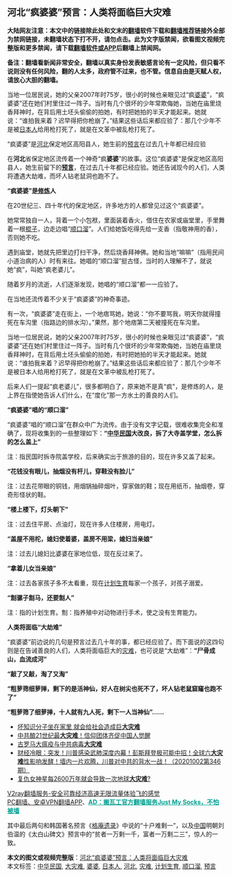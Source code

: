  <h2>河北“疯婆婆”预言：人类将面临巨大灾难</h2> <p class="notice"><b>大陆网友注意：本文中的链接除此处和文末的<a href="https://github.com/bannedbook/fanqiang" >翻墙</a>软件下载和<a href="https://github.com/killgcd/justmysocks/blob/master/README.md">翻墙推荐</a>链接外全部为禁网链接，未翻墙状态下打不开，请勿点击。此为文字版禁闻，欲看图文视频完整版和更多禁闻，请下载<a href="https://github.com/bannedbook/fanqiang">翻墙软件或APP</a>后翻墙上禁闻网。</p><p>备注：翻墙看新闻非常安全，翻墙以真实身份发表敏感言论有一定风险，但只看不说则没有任何风险，翻的人太多，政府管不过来，也不管。信息自由是天赋人权，请放心大胆的翻墙。</b></p>  <div class="entry"> <p id="summary">当地一位居民说，她的父亲2007年时75岁，很小的时候也亲眼见过“疯<a href="https://www.bannedbook.org/bnews/tag/%e5%a9%86%e5%a9%86/" class="st_tag internal_tag" rel="tag" title="标签 婆婆 下的日志">婆婆</a>”，“疯婆婆”还在她们村里住过一阵子。当时有几个很坏的少年常欺侮她，当她在庙里烧香拜神时，在背后用土坯头偷偷的拍她，有时把她拍的半天才能起来。她就说：“谁拍我来着？迟早得把你枪崩了。”结果这些话后来都应验了：那几个少年不是被<a href="https://www.bannedbook.org/bnews/tag/%e6%97%a5%e6%9c%ac%e4%ba%ba/" class="st_tag internal_tag" rel="tag" title="标签 日本人 下的日志">日本人</a>给用枪打死了，就是在文革中被乱枪打死了。</p> <p id="conimg"></p> <p>“疯婆婆”是<a href="https://www.bannedbook.org/bnews/tag/%e6%b2%b3%e5%8c%97/" class="st_tag internal_tag" rel="tag" title="标签 河北 下的日志">河北</a>保定地区高阳县人，她生前的<span class='wp_keywordlink'><a href="https://www.bannedbook.org/forum5/" title="预言玄学禁书下载" rel="nofollow">预言</a></span>在过去几十年都已经应验</p> <p>在<strong>河北</strong>省保定地区流传着一个神奇“疯<strong>婆婆</strong>”的故事。这位“疯婆婆”是保定地区高阳县人，她生前留下的<strong><a href="https://www.bannedbook.org/bnews/tag/%e9%a2%84%e8%a8%80/" class="st_tag internal_tag" rel="tag" title="标签 预言 下的日志">预言</a></strong>，在过去几十年都已经应验。她还告诫现今的人们，人类将遭遇大劫难，而坏人钻老鼠洞也跑不了。</p> <p><strong>“疯婆婆”是<span class='wp_keywordlink'><a href="https://www.qi-gong.me/" title="气功修炼网" target="_blank">修炼</a></span>人</strong></p> <p>在20世纪三、四十年代的保定地区，许多地方的人都曾见过这个“疯婆婆”。</p> <p>她常常独自一人，背着一个小包袱，里面装着香火，借住在农家或庙堂里，手里舞着一根<span class='wp_keywordlink'><a href="https://www.bannedbook.org/forum11/topic309.html" title="禁片：“科学”的棍子" target="_blank">棍子</a></span>，边走边唱“<a href="https://www.bannedbook.org/bnews/tag/%e9%a1%ba%e5%8f%a3%e6%ba%9c/" class="st_tag internal_tag" rel="tag" title="标签 顺口溜 下的日志">顺口溜</a>”。人们给她饭吃得先给一支香（指敬神用的香），否则她不吃。</p> <p>遇到庙堂，她就先把里边打扫干净，​​然后烧香拜神佛。她和当地“嘛嘛”（指用民间小道治病的人）时有来往。她唱的“顺口溜”挺古怪，当时的人理解不了，就说她“疯”，叫她“疯老婆儿”。</p>  <p>随着岁月的流逝，人们逐渐发现，她唱的“顺口溜”都一一应验了。</p> <p>在当地还流传着不少关于“疯婆婆”的神奇事迹。</p> <p>有一次，“疯婆婆”走在街上，一个地痞骂她，她说：“你不要骂我，明天你就得撞死在车沟里（指路边的排水沟）。”果然，那个地痞第二天被撞死在车沟里。</p> <p>当地一位居民说，她的父亲2007年时75岁，很小的时候也亲眼见过“疯婆婆”，“疯婆婆”还在她们村里住过一阵子。当时有几个很坏的少年常欺侮她，当她在庙里烧香拜神时，在背后用土坯头偷偷的拍她，有时把她拍的半天才能起来。她就说：“谁拍我来着？迟早得把你枪崩了。”结果这些话后来都应验了：那几个少年不是被日本人给用枪打死了，就是在文革中被乱枪打死了。</p> <p>后来人们一提起“疯老婆儿”，很多都明白了，原来她不是真“疯”，是修炼的人，是上界在指使她告诉人们什么，在“度化”那一方水土的善良的人们。</p> <p><strong>“疯婆婆”</strong><strong>唱的“顺口溜”</strong></p> <p>“疯婆婆”唱的“顺口溜”在群众中广为流传。由于没有文字记载，很难收集完全和准确了，现将收集到的一些整理如下：<strong>“<a href="https://www.bannedbook.org/bnews/tag/%e4%b8%ad%e5%8d%8e%e6%b0%91%e5%9b%bd/" class="st_tag internal_tag" rel="tag" title="标签 中华民国 下的日志">中华民国</a>大改良，拆了大寺盖学堂，怎么拆的怎么盖上”</strong></p> <p>注：指民国时拆寺院盖学校，后来确实出于旅游的目的，现在许多又盖了起来。</p>  <p><strong>“花钱没有眼儿，抽烟没有杆儿，穿鞋没有脸儿”</strong></p> <p>注：过去花带眼的铜钱，用烟锅抽碎烟叶，穿家做的鞋；现在用纸币，抽烟卷，穿奇形怪状的鞋。</p> <p><strong>“楼上楼下，灯头朝下”</strong></p> <p>注：过去住平房、点油灯，现在许多人住楼房，用电灯。</p> <p><strong>“盖屋不用柁，媳妇使着婆，盖房不用梁，媳妇当亲娘”</strong></p> <p>注：过去儿媳妇比婆婆在家地位低，现在反过来了。</p> <p><strong>“拿着儿女当亲娘”</strong></p> <p>注：过去各家孩子多不太看重，现在<a href="https://www.bannedbook.org/bnews/tag/%e8%ae%a1%e5%88%92%e7%94%9f%e8%82%b2/" class="st_tag internal_tag" rel="tag" title="标签 计划生育 下的日志">计划生育</a>每家一个孩子，对孩子溺爱。</p>  <p><strong>“劁骡子劁马，还要劁人”</strong></p> <p>注：指的计划生育。劁：指养殖中对动物进行手术，使之没有生育能力。</p> <p><strong>人类将面临“大劫难”</strong></p> <p>“疯婆婆”前边说的几句是预言过去几十年的事，都已经应验了。而下面说的这四句则是在告诫善良的人们，人类将面临巨大的<a href="https://www.bannedbook.org/bnews/tag/%E7%81%BE%E9%9A%BE/" class="st_tag internal_tag" rel="tag" title="标签 灾难 下的日志">灾难</a>，也可说是“大劫难”：<strong>“尸骨成山，血流成河”</strong></p> <p><strong>“敲了又敲，淘了又淘”</strong></p> <p><strong>“粗萝筛细萝掸，剩下的是活神仙，好人在树尖也死不了，坏人钻老鼠窟窿也跑不了”</strong></p> <p><strong>“粗萝筛了细萝掸，十人就有九人死，剩下一人当神仙”……</strong></p> <ul class='op-related-articles' title='相关阅读'> <li><a href='https://www.bannedbook.org/bnews/comments/20201030/1422734.html' target='_blank'>坏知识分子坐在家里 就会给社会造成巨<b>大灾难</b></a></li> <li><a href='https://www.bannedbook.org/bnews/taiwannews/20201026/1420379.html' target='_blank'>中共酿21世纪最<b>大灾难</b>！信仰团体齐促中国人觉醒</a></li> <li><a href='https://www.bannedbook.org/bnews/bannedvideo/20201009/1410579.html' target='_blank'>古罗马大瘟疫与中共病毒<b>大灾难</b></a></li> <li><a href='https://www.bannedbook.org/bnews/bannedvideo/20201002/1406944.html' target='_blank'>财经冷眼：突发！川普感染武肺深度内幕！彭斯拜登极可能中招！全球六<b>大灾难</b>性影响发酵！墙内一片欢腾，川普对中共的背水一战！（20201002第346期）</a></li> <li><a href='https://www.bannedbook.org/bnews/comments/20200930/1405404.html' target='_blank'>复仇女神星每2600万年就会导致一次地球<b>大灾难</b>?</a></li> </ul> <p class="texttj"> <a href="https://www.bannedbook.org/forum23/topic22702.html" target="_blank">V2ray翻墙服务-安全可靠经济高速无限流量体验飞的感觉</a><br/> <a href="https://github.com/bannedbook/fanqiang/wiki/%E7%A6%81%E9%97%BB%E7%BD%91%E5%AE%89%E5%8D%93%E7%BF%BB%E5%A2%99%E6%96%B0%E9%97%BBAPP" target="_blank">PC翻墙、安卓VPN翻墙APP</a>、<span onclick="window.open('https://github.com/killgcd/justmysocks/blob/master/README.md')" style="font-weight:bold;color:#00A191;cursor:pointer;text-decoration:underline;outline:none">AD：搬瓦工官方翻墙服务Just My Socks，不怕被墙</span></p><p>其中最后两句和韩国著名预言《<span class='wp_keywordlink'><a href="https://www.bannedbook.org/forum5/topic33.html" title="韩国预言《格庵遗录》全解" target="_blank">格庵遗录</a></span>》中说的“十户难剩一”，以及<span class='wp_keywordlink_affiliate'><a href="https://www.bannedbook.org/" title="中国" target="_blank">中国</a></span>明朝刘伯温的《太白山碑文》预言中的“贫者一万剩一千，富者一万剩二三”，惊人的一致。</p> <a name='sharetosocial'></a>       <div><b>本文的图文或视频完整版</b>：<a href='https://www.bannedbook.org/bnews/comments/20201103/1424859.html'>河北“疯婆婆”预言：人类将面临巨大灾难</a></div>  </div><!--END ENTRY--> <div class="postfooter"> <div>本文标签：<a href="https://www.bannedbook.org/bnews/tag/%e4%b8%ad%e5%8d%8e%e6%b0%91%e5%9b%bd/" rel="tag">中华民国</a>, <a href="https://www.bannedbook.org/bnews/tag/%E5%A4%A7%E7%81%BE%E9%9A%BE/" rel="tag">大灾难</a>, <a href="https://www.bannedbook.org/bnews/tag/%e5%a9%86%e5%a9%86/" rel="tag">婆婆</a>, <a href="https://www.bannedbook.org/bnews/tag/%e6%97%a5%e6%9c%ac%e4%ba%ba/" rel="tag">日本人</a>, <a href="https://www.bannedbook.org/bnews/tag/%e6%b2%b3%e5%8c%97/" rel="tag">河北</a>, <a href="https://www.bannedbook.org/bnews/tag/%E7%81%BE%E9%9A%BE/" rel="tag">灾难</a>, <a href="https://www.bannedbook.org/bnews/tag/%e8%ae%a1%e5%88%92%e7%94%9f%e8%82%b2/" rel="tag">计划生育</a>, <a href="https://www.bannedbook.org/bnews/tag/%e9%a1%ba%e5%8f%a3%e6%ba%9c/" rel="tag">顺口溜</a>, <a href="https://www.bannedbook.org/bnews/tag/%e9%a2%84%e8%a8%80/" rel="tag">预言</a></div>  </div><!--END POSTFOOTER--> 